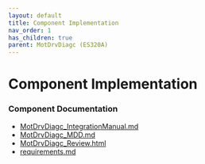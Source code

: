 ```yaml
---
layout: default
title: Component Implementation
nav_order: 1
has_children: true
parent: MotDrvDiagc (ES320A)
---
```

# Component Implementation
### Component Documentation

- [MotDrvDiagc_IntegrationManual.md](doc/MotDrvDiagc_IntegrationManual.md)
- [MotDrvDiagc_MDD.md](doc/MotDrvDiagc_MDD.md)
- [MotDrvDiagc_Review.html](doc/MotDrvDiagc_Review.html)
- [requirements.md](doc/requirements.md)

